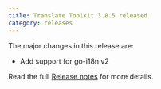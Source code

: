 ```yaml
---
title: Translate Toolkit 3.8.5 released
category: releases
---
```


The major changes in this release are:

- Add support for go-i18n v2

Read the full [Release notes](https://docs.translatehouse.org/projects/translate-toolkit/en/latest/releases/3.8.5.html) for more details.
